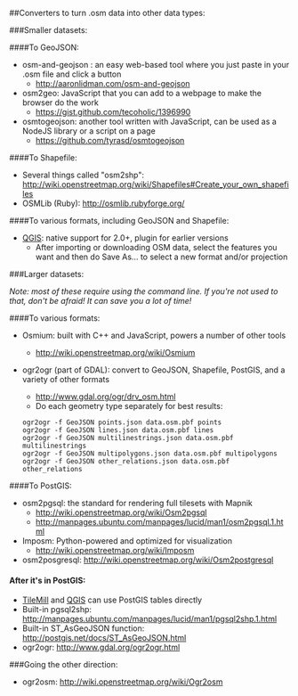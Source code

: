 ##Converters to turn .osm data into other data types:

###Smaller datasets:

####To GeoJSON:
* osm-and-geojson : an easy web-based tool where you just paste in your .osm file and click a button
  * http://aaronlidman.com/osm-and-geojson
* osm2geo: JavaScript that you can add to a webpage to make the browser do the work
  * https://gist.github.com/tecoholic/1396990
* osmtogeojson: another tool written with JavaScript, can be used as a NodeJS library or a script on a page
  * https://github.com/tyrasd/osmtogeojson

####To Shapefile:
* Several things called "osm2shp": http://wiki.openstreetmap.org/wiki/Shapefiles#Create_your_own_shapefiles
* OSMLib (Ruby): http://osmlib.rubyforge.org/

####To various formats, including GeoJSON and Shapefile:
* [QGIS](http://qgis.org/): native support for 2.0+, plugin for earlier versions
  * After importing or downloading OSM data, select the features you want and then do Save As… to select a new format and/or projection

###Larger datasets:

_Note: most of these require using the command line. If you're not used to that, don't be afraid! It can save you a lot of time!_

####To various formats:
* Osmium: built with C++ and JavaScript, powers a number of other tools
  * http://wiki.openstreetmap.org/wiki/Osmium
* ogr2ogr (part of GDAL): convert to GeoJSON, Shapefile, PostGIS, and a variety of other formats
  * http://www.gdal.org/ogr/drv_osm.html
  * Do each geometry type separately for best results:

  ```
  ogr2ogr -f GeoJSON points.json data.osm.pbf points
  ogr2ogr -f GeoJSON lines.json data.osm.pbf lines
  ogr2ogr -f GeoJSON multilinestrings.json data.osm.pbf multilinestrings
  ogr2ogr -f GeoJSON multipolygons.json data.osm.pbf multipolygons
  ogr2ogr -f GeoJSON other_relations.json data.osm.pbf other_relations
  ```

####To PostGIS:

* osm2pgsql: the standard for rendering full tilesets with Mapnik
  * http://wiki.openstreetmap.org/wiki/Osm2pgsql
  * http://manpages.ubuntu.com/manpages/lucid/man1/osm2pgsql.1.html
* Imposm: Python-powered and optimized for visualization
  * http://wiki.openstreetmap.org/wiki/Imposm
* osm2posgresql: http://wiki.openstreetmap.org/wiki/Osm2postgresql

#### After it's in PostGIS:
* [TileMill](http://www.mapbox.com/tilemill/) and [QGIS](http://qgis.org/) can use PostGIS tables directly
* Built-in pgsql2shp: http://manpages.ubuntu.com/manpages/lucid/man1/pgsql2shp.1.html
* Built-in ST_AsGeoJSON function: http://postgis.net/docs/ST_AsGeoJSON.html
* ogr2ogr: http://www.gdal.org/ogr2ogr.html

###Going the other direction:
* ogr2osm: http://wiki.openstreetmap.org/wiki/Ogr2osm
